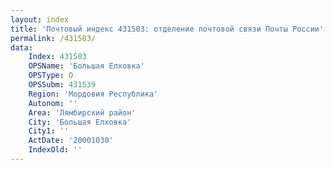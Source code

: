 ```yaml
---
layout: index
title: 'Почтовый индекс 431503: отделение почтовой связи Почты России'
permalink: /431503/
data:
    Index: 431503
    OPSName: 'Большая Елховка'
    OPSType: О
    OPSSubm: 431539
    Region: 'Мордовия Республика'
    Autonom: ''
    Area: 'Лямбирский район'
    City: 'Большая Елховка'
    City1: ''
    ActDate: '20001030'
    IndexOld: ''
---
```

